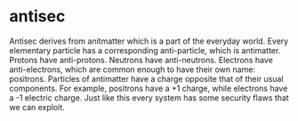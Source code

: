 # antisec

Antisec derives from anitmatter which is a part of the everyday world. Every elementary particle has a corresponding anti-particle, which is antimatter. Protons have anti-protons. Neutrons have anti-neutrons. Electrons have anti-electrons, which are common enough to have their own name: positrons. Particles of antimatter have a charge opposite that of their usual components. For example, positrons have a +1 charge, while electrons have a -1 electric charge. Just like this every system has some security flaws that we can exploit.
